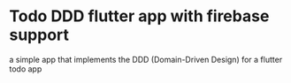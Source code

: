# Todo DDD flutter app with firebase support
a simple app that implements the DDD (Domain-Driven Design) for a flutter todo app
